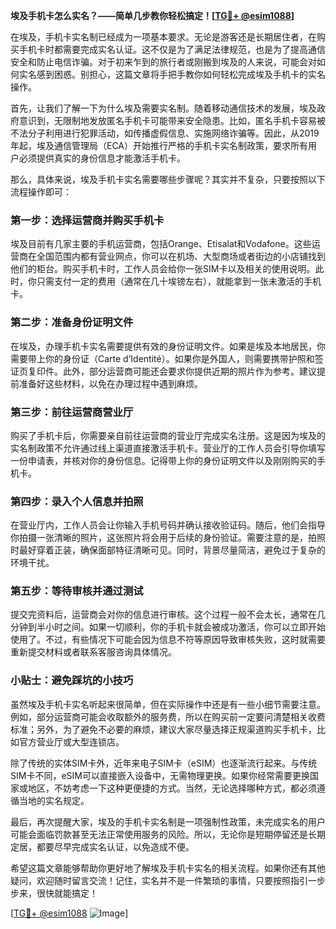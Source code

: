 **埃及手机卡怎么实名？——简单几步教你轻松搞定！[[TG💪+ @esim1088](https://t.me/s/esim1088)]**

在埃及，手机卡实名制已经成为一项基本要求。无论是游客还是长期居住者，在购买手机卡时都需要完成实名认证。这不仅是为了满足法律规范，也是为了提高通信安全和防止电信诈骗。对于初来乍到的旅行者或刚搬到埃及的人来说，可能会对如何实名感到困惑。别担心，这篇文章将手把手教你如何轻松完成埃及手机卡的实名操作。

首先，让我们了解一下为什么埃及需要实名制。随着移动通信技术的发展，埃及政府意识到，无限制地发放匿名手机卡可能带来安全隐患。比如，匿名手机卡容易被不法分子利用进行犯罪活动，如传播虚假信息、实施网络诈骗等。因此，从2019年起，埃及通信管理局（ECA）开始推行严格的手机卡实名制政策，要求所有用户必须提供真实的身份信息才能激活手机卡。

那么，具体来说，埃及手机卡实名需要哪些步骤呢？其实并不复杂，只要按照以下流程操作即可：

### 第一步：选择运营商并购买手机卡

埃及目前有几家主要的手机运营商，包括Orange、Etisalat和Vodafone。这些运营商在全国范围内都有营业网点，你可以在机场、大型商场或者街边的小店铺找到他们的柜台。购买手机卡时，工作人员会给你一张SIM卡以及相关的使用说明。此时，你只需支付一定的费用（通常在几十埃镑左右），就能拿到一张未激活的手机卡。

### 第二步：准备身份证明文件

在埃及，办理手机卡实名需要提供有效的身份证明文件。如果是埃及本地居民，你需要带上你的身份证（Carte d’Identité）。如果你是外国人，则需要携带护照和签证页复印件。此外，部分运营商可能还会要求你提供近期的照片作为参考。建议提前准备好这些材料，以免在办理过程中遇到麻烦。

### 第三步：前往运营商营业厅

购买了手机卡后，你需要亲自前往运营商的营业厅完成实名注册。这是因为埃及的实名制政策不允许通过线上渠道直接激活手机卡。营业厅的工作人员会引导你填写一份申请表，并核对你的身份信息。记得带上你的身份证明文件以及刚刚购买的手机卡。

### 第四步：录入个人信息并拍照

在营业厅内，工作人员会让你输入手机号码并确认接收验证码。随后，他们会指导你拍摄一张清晰的照片，这张照片将会用于后续的身份验证。需要注意的是，拍照时最好穿着正装，确保面部特征清晰可见。同时，背景尽量简洁，避免过于复杂的环境干扰。

### 第五步：等待审核并通过测试

提交完资料后，运营商会对你的信息进行审核。这个过程一般不会太长，通常在几分钟到半小时之间。如果一切顺利，你的手机卡就会被成功激活，你可以立即开始使用了。不过，有些情况下可能会因为信息不符等原因导致审核失败，这时就需要重新提交材料或者联系客服咨询具体情况。

### 小贴士：避免踩坑的小技巧

虽然埃及手机卡实名听起来很简单，但在实际操作中还是有一些小细节需要注意。例如，部分运营商可能会收取额外的服务费，所以在购买前一定要问清楚相关收费标准；另外，为了避免不必要的麻烦，建议大家尽量选择正规渠道购买手机卡，比如官方营业厅或大型连锁店。

除了传统的实体SIM卡外，近年来电子SIM卡（eSIM）也逐渐流行起来。与传统SIM卡不同，eSIM可以直接嵌入设备中，无需物理更换。如果你经常需要更换国家或地区，不妨考虑一下这种更便捷的方式。当然，无论选择哪种方式，都必须遵循当地的实名规定。

最后，再次提醒大家，埃及的手机卡实名制是一项强制性政策，未完成实名的用户可能会面临罚款甚至无法正常使用服务的风险。所以，无论你是短期停留还是长期定居，都要尽早完成实名认证，以免造成不便。

希望这篇文章能够帮助你更好地了解埃及手机卡实名的相关流程。如果你还有其他疑问，欢迎随时留言交流！记住，实名并不是一件繁琐的事情，只要按照指引一步步来，很快就能搞定！

[[TG💪+ @esim1088](https://t.me/s/esim1088) ![Image](https://i.postimg.cc/4NQfJmqS/Snipaste-2025-05-13-00-14-12.png)]